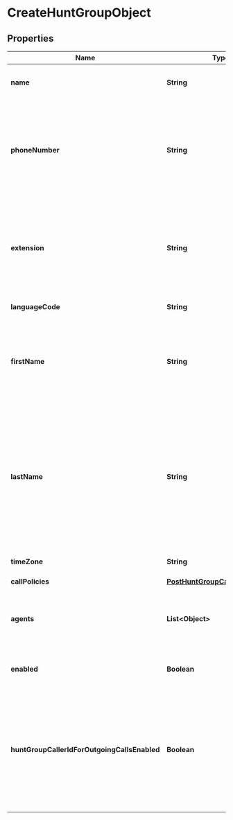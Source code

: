 <!--  Copyright 2025 Cisco Systems Inc.

Permission is hereby granted, free of charge, to any person obtaining a copy
of this software and associated documentation files (the "Software"), to deal
in the Software without restriction, including without limitation the rights
to use, copy, modify, merge, publish, distribute, sublicense, and/or sell
copies of the Software, and to permit persons to whom the Software is
furnished to do so, subject to the following conditions:

The above copyright notice and this permission notice shall be included in
all copies or substantial portions of the Software.

THE SOFTWARE IS PROVIDED "AS IS", WITHOUT WARRANTY OF ANY KIND, EXPRESS OR
IMPLIED, INCLUDING BUT NOT LIMITED TO THE WARRANTIES OF MERCHANTABILITY,
FITNESS FOR A PARTICULAR PURPOSE AND NONINFRINGEMENT. IN NO EVENT SHALL THE
AUTHORS OR COPYRIGHT HOLDERS BE LIABLE FOR ANY CLAIM, DAMAGES OR OTHER
LIABILITY, WHETHER IN AN ACTION OF CONTRACT, TORT OR OTHERWISE, ARISING FROM,
OUT OF OR IN CONNECTION WITH THE SOFTWARE OR THE USE OR OTHER DEALINGS IN
THE SOFTWARE.-->


# CreateHuntGroupObject


## Properties

| Name | Type | Description | Notes |
|------------ | ------------- | ------------- | -------------|
|**name** | **String** | Unique name for the hunt group. |  |
|**phoneNumber** | **String** | Primary phone number of the hunt group. Either phone number or extension are required. |  [optional] |
|**extension** | **String** | Primary phone extension of the hunt group. Either phone number or extension are required. |  [optional] |
|**languageCode** | **String** | Language code. |  [optional] |
|**firstName** | **String** | First name to be shown when calls are forwarded out of this hunt group. Defaults to &#x60;.&#x60;. |  [optional] |
|**lastName** | **String** | Last name to be shown when calls are forwarded out of this hunt group. Defaults to the phone number if set, otherwise defaults to call group name. |  [optional] |
|**timeZone** | **String** | Time zone for the hunt group. |  [optional] |
|**callPolicies** | [**PostHuntGroupCallPolicyObject**](PostHuntGroupCallPolicyObject.md) |  |  |
|**agents** | **List&lt;Object&gt;** | People, workspaces and virtual lines that are eligible to  receive calls. |  |
|**enabled** | **Boolean** | Whether or not the hunt group is enabled. |  |
|**huntGroupCallerIdForOutgoingCallsEnabled** | **Boolean** | Enable the hunt group to be used as the caller ID when the agent places outgoing calls. When set to true the hunt group&#39;s caller ID will be used. |  [optional] |




